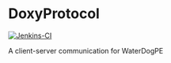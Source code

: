 # DoxyProtocol
[![Jenkins-CI](https://jenkins.potatohome.xyz/job/DoxyProtocol/badge/icon)](https://jenkins.potatohome.xyz/job/DoxyProtocol)

A client-server communication for WaterDogPE
